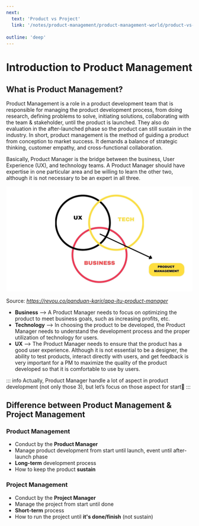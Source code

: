```yaml
---
next:
  text: 'Product vs Project'
  link: '/notes/product-management/product-management-world/product-vs-project'

outline: 'deep'
---
```


# Introduction to Product Management

## What is Product Management?

Product Management is a role in a product development team that is responsible for managing the product development process, from doing research, defining problems to solve, initiating solutions, collaborating with the team & stakeholder, until the product is launched. They also do evaluation in the after-launched phase so the product can still sustain in the industry. In short, product management is the method of guiding a product from conception to market success. It demands a balance of strategic thinking, customer empathy, and cross-functional collaboration. 

Basically, Product Manager is the bridge between the business, User Experience (UX), and technology teams. A Product Manager should have expertise in one particular area and be willing to learn the other two, although it is not necessary to be an expert in all three.


![Introduction](../../public/assets/product-management/introduction.webp)

Source: *https://revou.co/panduan-karir/apa-itu-product-manager*


- **Business** -->  A Product Manager needs to focus on optimizing the product to meet business goals, such as increasing profits, etc.
- **Technology** --> In choosing the product to be developed, the Product Manager needs to understand the development process and the proper utilization of technology for users.
- **UX** --> The Product Manager needs to ensure that the product has a good user experience. Although it is not essential to be a designer, the ability to test products, interact directly with users, and get feedback is very important for a PM to maximize the quality of the product developed so that it is comfortable to use by users.

::: info
Actually, Product Manager handle a lot of aspect in product development (not only those 3), but let’s focus on those aspect for start🙂
:::

## Difference between Product Management & Project Management

### Product Management
- Conduct by the **Product Manager**
- Manage product development from start until launch, event until after-launch phase
- **Long-term** development process
- How to keep the product **sustain**

### Project Management
- Conduct by the **Project Manager**
- Manage the project from start until done
- **Short-term** process
- How to run the project until **it's done/finish** (not sustain)